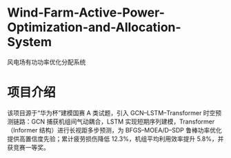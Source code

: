 # Wind-Farm-Active-Power-Optimization-and-Allocation-System
风电场有功功率优化分配系统
# 项目介绍
该项目源于“华为杯”建模国赛 A 类试题，引入 GCN–LSTM–Transformer 时空预测链路：GCN 捕获机组间气动耦合，LSTM 实现短期序列建模，Transformer（Informer 结构）进行长视距多步预测，为 BFGS–MOEA/D–SDP 鲁棒功率优化提供高置信度先验；累计疲劳损伤降低 12.3%，机组平均利用效率提升 5.8%，并
获竞赛一等奖。
